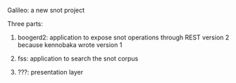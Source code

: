 Galileo: a new snot project

Three parts:

1) boogerd2: application to expose snot operations through REST
   version 2 because kennobaka wrote version 1

2) fss: application to search the snot corpus

3) ???: presentation layer
